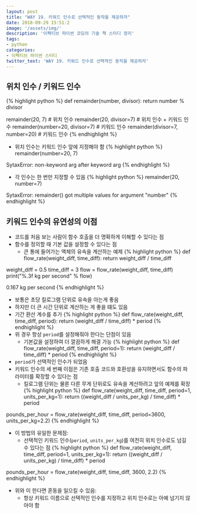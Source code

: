 ```yaml
---
layout: post
title: "WAY 19. 키워드 인수로 선택적인 동작을 제공하자"
date: 2018-09-29 15:51:2
image: '/assets/img/'
description: '이펙티브 파이썬 코딩의 기술 책 스터디 정리'
tags:
- python
categories:
- 이펙티브 파이썬 스터디
twitter_text: 'WAY 19. 키워드 인수로 선택적인 동작을 제공하자'
---
```


## 위치 인수 / 키워드 인수
{% highlight python %}
def remainder(number, divisor):
    return number % divisor

remainder(20, 7)                  # 위치 인수
remainder(20, divisor=7)          # 위치 인수 + 키워드 인수
remainder(number=20, divisor=7)   # 키워드 인수
remainder(divisor=7, number=20)   # 키워드 인수
{% endhighlight %}
- 위치 인수는 키워드 인수 앞에 지정해야 함
{% highlight python %}
remainder(number=20, 7)

>>>
SytaxError: non-keyword arg after keyword arg
{% endhighlight %}
- 각 인수는 한 번만 지정할 수 있음
{% highlight python %}
remainder(20, number=7)

>>>
SytaxError: remainder() got multiple values for argument "number"
{% endhighlight %}

## 키워드 인수의 유연성의 이점
- 코드를 처음 보는 사람이 함수 호출을 더 명확하게 이해할 수 있다는 점
- 함수를 정의할 때 기본 값을 설정할 수 있다는 점
    - 큰 통에 들어가는 액체의 유속을 계산하는 예제
{% highlight python %}
def flow_rate(weight_diff, time_diff):
    return weight_diff / time_diff

weight_diff = 0.5
time_diff = 3
flow = flow_rate(weight_diff, time_diff)
print("%.3f kg per second" % flow)

>>>
0.167 kg per second
{% endhighlight %}
- 보통은 초당 킬로그램 단위로 유속을 아는게 좋음
- 하지만 더 큰 시간 단위로 계산하는 게 좋을 떄도 있음
- 기간 환산 계수를 추가
{% highlight python %}
def flow_rate(weight_diff, time_diff, period):
    return (weight_diff / time_diff) * period
{% endhighlight %}
- 위 경우 항상 `period`를 설정해줘야 한다는 단점이 있음
    - 기본값을 설정하여 더 깔끔하게 해결 가능
{% highlight python %}
def flow_rate(weight_diff, time_diff, period=1):
    return (weight_diff / time_diff) * period
{% endhighlight %}
- `period`가 선택적인 인수가 되었음
- 키워드 인수의 세 번째 이점은 기존 호출 코드와 호환성을 유지하면서도 함수의 파라미터를 확장할 수 있다는 점
    - 킬로그램 단위는 물론 다른 무게 단위로도 유속을 계산하려고 앞의 예제를 확장
{% highlight python %}
def flow_rate(weight_diff, time_diff, period=1, units_per_kg=1):
    return ((weight_diff / units_per_kg) / time_diff) * period

pounds_per_hour = flow_rate(weight_diff, time_diff, period=3600, units_per_kg=2.2)
{% endhighlight %}
- 이 방법의 유일한 문제점:
    - 선택적인 키워드 인수(`period`, `units_per_kg`)를 여전히 위치 인수로도 넘길 수 있다는 점
{% highlight python %}
def flow_rate(weight_diff, time_diff, period=1, units_per_kg=1):
    return ((weight_diff / units_per_kg) / time_diff) * period

pounds_per_hour = flow_rate(weight_diff, time_diff, 3600, 2.2)
{% endhighlight %}
- 위와 이 한다면 혼동을 일으킬 수 있음:
    - 항상 키워드 이름으로 선택적인 인수를 지정하고 위치 인수로는 아예 넘기지 않아야 함
